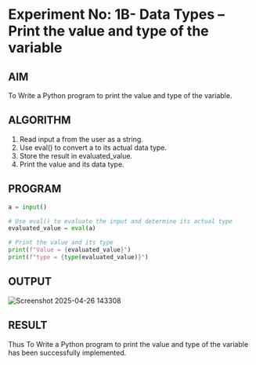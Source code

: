 # Experiment No: 1B- Data Types – Print the value and type of the variable

## AIM  
To Write a Python program to print the value and type of the variable.

## ALGORITHM  
1. Read input a from the user as a string.
2. Use eval() to convert a to its actual data type.
3. Store the result in evaluated_value.
4. Print the value and its data type.

## PROGRAM
```python
a = input()

# Use eval() to evaluate the input and determine its actual type
evaluated_value = eval(a)

# Print the value and its type
print(f"Value = {evaluated_value}")
print(f"type = {type(evaluated_value)}")

```
## OUTPUT
![Screenshot 2025-04-26 143308](https://github.com/user-attachments/assets/f0505a59-f5d2-4b8e-baf8-05036661ebfe)

## RESULT
Thus To Write a Python program to print the value and type of the variable has been successfully implemented.

